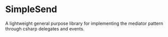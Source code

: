 # SimpleSend

A lightweight general purpose library for implementing the mediator pattern through csharp
delegates and events. 


